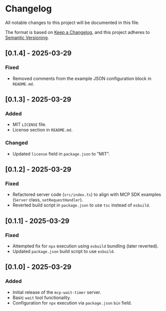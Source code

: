 # Changelog

All notable changes to this project will be documented in this file.

The format is based on [Keep a Changelog](https://keepachangelog.com/en/1.0.0/),
and this project adheres to [Semantic Versioning](https://semver.org/spec/v2.0.0.html).

## [0.1.4] - 2025-03-29

### Fixed
- Removed comments from the example JSON configuration block in `README.md`.

## [0.1.3] - 2025-03-29

### Added
- MIT `LICENSE` file.
- License section in `README.md`.

### Changed
- Updated `license` field in `package.json` to "MIT".

## [0.1.2] - 2025-03-29

### Fixed
- Refactored server code (`src/index.ts`) to align with MCP SDK examples (`Server` class, `setRequestHandler`).
- Reverted build script in `package.json` to use `tsc` instead of `esbuild`.

## [0.1.1] - 2025-03-29

### Fixed
- Attempted fix for `npx` execution using `esbuild` bundling (later reverted).
- Updated `package.json` build script to use `esbuild`.

## [0.1.0] - 2025-03-29

### Added
- Initial release of the `mcp-wait-timer` server.
- Basic `wait` tool functionality.
- Configuration for `npx` execution via `package.json` `bin` field.
